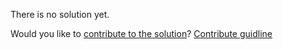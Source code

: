 
There is no solution yet.

Would you like to [contribute to the solution](https://github.com/BFEdev/BFE.dev-solutions/blob/main/quiz/generator-2-way_en.md)? [Contribute guidline](https://github.com/BFEdev/BFE.dev-solutions#how-to-contribute)
